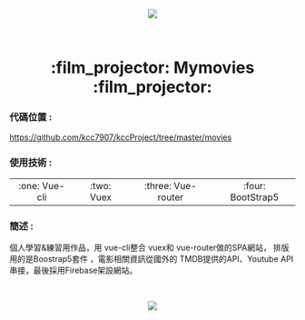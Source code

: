 <p align="center">
  <img src="https://media.giphy.com/media/2XflxzDAw5pn6WaA372/giphy.gif">
</p>
&emsp;
<h1 align="center">:film_projector: Mymovies :film_projector:</h1>

### 代碼位置 : 
<a href="https://github.com/kcc7907/kccProject/tree/master/movies">https://github.com/kcc7907/kccProject/tree/master/movies</a>

<h3 >使用技術 : </h3>
<table>
  <tbody>
    <tr>
      <td align="center" valign="middle">
        :one: Vue-cli
      </td>
      <td align="center" valign="middle">
       :two: Vuex
      </td>
      <td align="center" valign="middle">
       :three: Vue-router
      </td>
      <td align="center" valign="middle">
        :four: BootStrap5
      </td>
    </tr>
  </tbody>
</table>

### 簡述 :


個人學習&練習用作品，用 vue-cli整合 vuex和 vue-router做的SPA網站，
排版用的是Boostrap5套件 ，電影相關資訊從國外的 TMDB提供的API、Youtube API串接，最後採用Firebase架設網站。

&emsp;
<p align="center">
  <img src="https://media.giphy.com/media/WWCw4Dv40wKqY/giphy.gif">
</p>
